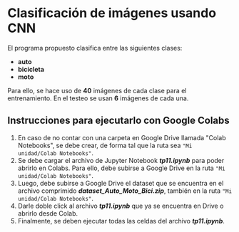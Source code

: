 # Clasificación de imágenes usando CNN
El programa propuesto clasifica entre las siguientes clases:
- **auto**
- **bicicleta**
- **moto**

Para ello, se hace uso de **40** imágenes de cada clase para el entrenamiento. En el testeo se usan **6** imágenes de cada una.

## Instrucciones para ejecutarlo con Google Colabs
1. En caso de no contar con una carpeta en Google Drive llamada "Colab Notebooks", se debe crear, de forma tal que la ruta sea `"Mi unidad/Colab Notebooks"`.
2. Se debe cargar el archivo de Jupyter Notebook **_tp11.ipynb_** para poder abrirlo en Colabs. Para ello, debe subirse a Google Drive en la ruta `"Mi unidad/Colab Notebooks"`.
3. Luego, debe subirse a Google Drive el dataset que se encuentra en el archivo comprimido **_dataset\_Auto\_Moto\_Bici.zip_**, también en la ruta `"Mi unidad/Colab Notebooks"`.
4.  Darle doble click al archivo **_tp11.ipynb_** que ya se encuentra en Drive o abrirlo desde Colab.
5. Finalmente, se deben ejecutar todas las celdas del archivo  **_tp11.ipynb_**.
